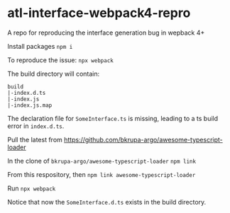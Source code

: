 # atl-interface-webpack4-repro
A repo for reproducing the interface generation bug in wepback 4+

Install packages
`npm i`

To reproduce the issue:
`npx webpack`

The build directory will contain:
```
build
|-index.d.ts
|-index.js
|-index.js.map
```

The declaration file for `SomeInterface.ts` is missing, leading to a ts build error in `index.d.ts`.

Pull the latest from https://github.com/bkrupa-argo/awesome-typescript-loader

In the clone of `bkrupa-argo/awesome-typescript-loader`
`npm link`

From this respository, then 
`npm link awesome-typescript-loader`

Run
`npx webpack`

Notice that now the `SomeInterface.d.ts` exists in the build directory.
